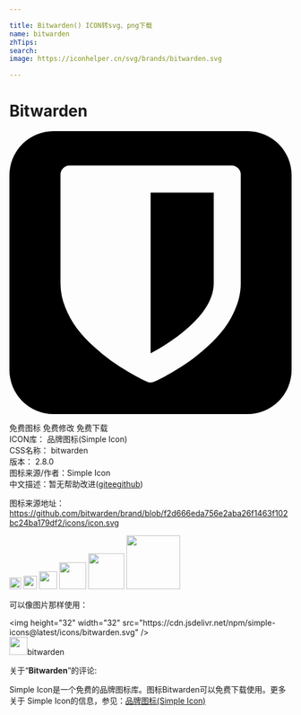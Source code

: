 ```yaml
---

title: Bitwarden() ICON转svg、png下载
name: bitwarden
zhTips: 
search: 
image: https://iconhelper.cn/svg/brands/bitwarden.svg

---
```


# Bitwarden  <small style="font-size: 60%;font-weight: 100"></small>

<div id="svg" class="svg-wrap">
<svg role="img" viewBox="0 0 24 24" xmlns="http://www.w3.org/2000/svg"><title>Bitwarden icon</title><path d="M3.75 0A3.75 3.75 0 000 3.75v16.5A3.75 3.75 0 003.75 24h16.5A3.75 3.75 0 0024 20.25V3.75A3.75 3.75 0 0020.25 0zm1.36 2.92h13.8c.208 0 .388.076.54.228a.737.737 0 01.227.539v9.2c0 .687-.134 1.367-.401 2.042a7.618 7.618 0 01-.995 1.797 11.097 11.097 0 01-1.413 1.528c-.547.495-1.052.906-1.515 1.234-.464.327-.947.636-1.45.928-.503.291-.86.489-1.072.593-.212.104-.381.184-.51.24a.687.687 0 01-.31.071.688.688 0 01-.312-.072 13.784 13.784 0 01-.51-.24 20.61 20.61 0 01-1.071-.592 19.133 19.133 0 01-1.45-.928 16.457 16.457 0 01-1.515-1.234 11.11 11.11 0 01-1.414-1.528 7.617 7.617 0 01-.994-1.797 5.502 5.502 0 01-.401-2.042v-9.2c0-.208.076-.387.227-.54a.737.737 0 01.54-.227zm6.9 2.3v13.62c.95-.502 1.801-1.05 2.552-1.64 1.877-1.47 2.815-2.907 2.815-4.313V5.22Z"/></svg>
</div>
<detail full-name='bitwarden'></detail>

<div class="detail-page">
<p>
<span><span class="badge-success badge">免费图标</span> <span class="badge-success badge">免费修改</span>  <span class="badge-success badge">免费下载</span> </span>
<br/>
<span>
ICON库：
<span class="badge-secondary badge">品牌图标(Simple Icon)</span> 
</span>
<br/>
<span>
CSS名称：
<span class="badge-secondary badge">bitwarden</span> 
</span>

<br/>
<span>
版本：
<span class="badge-secondary badge">2.8.0</span> 
</span>
<br/>
<span>图标来源/作者：<span class="badge-light badge">Simple Icon</span></span> 
<br/>
<span class="zh-detail">中文描述：暂无<span class="help-link"><span>帮助改进</span>(<a href="https://gitee.com/liuwave/icon-helper/edit/master/json/brands/bitwarden.json" target="_blank" rel="noopener noreferrer">gitee</a><a href="https://github.com/liuwave/icon-helper/edit/master/json/brands/bitwarden.json" target="_blank" rel="noopener noreferrer">github</a></span>)</span><br/>
</p>
</div><div class="description description alert alert-light"><p>图标来源地址：<a href="https://github.com/bitwarden/brand/blob/f2d666eda756e2aba26f1463f102bc24ba179df2/icons/icon.svg" target="_blank" rel="noopener noreferrer">https://github.com/bitwarden/brand/blob/f2d666eda756e2aba26f1463f102bc24ba179df2/icons/icon.svg</a></p></div>
<div class="alert alert-dark">
<img height="21" width="21" src="https://cdn.jsdelivr.net/npm/simple-icons@latest/icons/bitwarden.svg" />
<img height="24" width="24" src="https://cdn.jsdelivr.net/npm/simple-icons@latest/icons/bitwarden.svg" />
<img height="32" width="32" src="https://cdn.jsdelivr.net/npm/simple-icons@latest/icons/bitwarden.svg" />
<img height="48" width="48" src="https://cdn.jsdelivr.net/npm/simple-icons@latest/icons/bitwarden.svg" />
<img height="64" width="64" src="https://cdn.jsdelivr.net/npm/simple-icons@latest/icons/bitwarden.svg" />
<img height="96" width="96" src="https://cdn.jsdelivr.net/npm/simple-icons@latest/icons/bitwarden.svg" />

</div>
<div>
  <p>可以像图片那样使用：    
  </p>
  <div class="alert alert-primary" style="font-size: 14px">
    &lt;img height="32" width="32" src="https://cdn.jsdelivr.net/npm/simple-icons@latest/icons/bitwarden.svg" /&gt;
    <copy-btn content='<img height="32" width="32" src="https://cdn.jsdelivr.net/npm/simple-icons@latest/icons/bitwarden.svg" />'></copy-btn>
  </div>
  <div class="alert alert-secondary">
    <img height="32" width="32" src="https://cdn.jsdelivr.net/npm/simple-icons@latest/icons/bitwarden.svg" />bitwarden
    <copy-btn content="bitwarden" btn-title="复制图标名称"></copy-btn>
  </div>
</div>
<div class="icon-detail__container">
<p>关于“<b>Bitwarden</b>”的评论:</p>
</div>
<Vssue title="关于“Bitwarden”的评论" />
<div><p>Simple Icon是一个免费的品牌图标库。图标Bitwarden可以免费下载使用。更多关于  Simple Icon的信息，参见：<a target="_blank" href="https://iconhelper.cn/brands.html">品牌图标(Simple Icon)</a>
</p></div>
